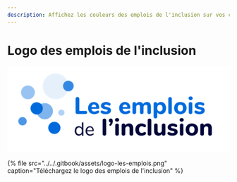 ```yaml
---
description: Affichez les couleurs des emplois de l'inclusion sur vos communications !
---
```


# Logo des emplois de l'inclusion

![](../../.gitbook/assets/image%20%2853%29.png)

{% file src="../../.gitbook/assets/logo-les-emplois.png" caption="Téléchargez le logo des emplois de l\'inclusion" %}

